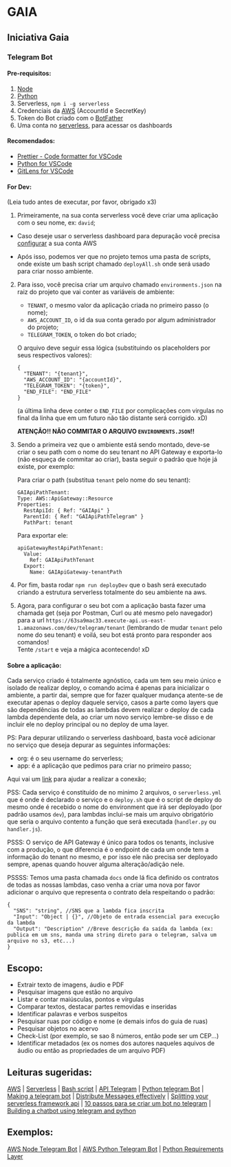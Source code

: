 # GAIA

## Iniciativa Gaia

### Telegram Bot

#### Pre-requisitos:

1. [Node](https://nodejs.org/en/)
2. [Python](https://www.python.org)
3. Serverless, `npm i -g serverless`
4. Credenciais da [AWS](https://aws.amazon.com/pt/) (AccountId e SecretKey)
5. Token do Bot criado com o [BotFather](https://telegram.me/BotFather)
6. Uma conta no [serverless](https://dashboard.serverless.com), para acessar os dashboards

#### Recomendados:

- [Prettier - Code formatter for VSCode](https://marketplace.visualstudio.com/items?itemName=esbenp.prettier-vscode)
- [Python for VSCode](https://marketplace.visualstudio.com/items?itemName=ms-python.python)
- [GitLens for VSCode](https://marketplace.visualstudio.com/items?itemName=eamodio.gitlens)

#### For Dev:

(Leia tudo antes de executar, por favor, obrigado x3)

1. Primeiramente, na sua conta serverless você deve criar uma aplicação com o seu nome, ex: `david`;

- Caso deseje usar o serverless dashboard para depuração você precisa [configurar](https://serverless.com/framework/docs/providers/aws/cli-reference/config-credentials/) a sua conta AWS

- Após isso, podemos ver que no projeto temos uma pasta de scripts, onde existe um bash script chamado `deployAll.sh` onde será usado para criar nosso ambiente.

2. Para isso, você precisa criar um arquivo chamado `environments.json` na raiz do projeto que vai conter as variáveis de ambiente:

   - `TENANT`, o mesmo valor da aplicação criada no primeiro passo (o nome);
   - `AWS_ACCOUNT_ID`, o id da sua conta gerado por algum administrador do projeto;
   - `TELEGRAM_TOKEN`, o token do bot criado;

   O arquivo deve seguir essa lógica (substituindo os placeholders por seus respectivos valores):

   ```
   {
     "TENANT": "{tenant}",
     "AWS_ACCOUNT_ID": "{accountId}",
     "TELEGRAM_TOKEN": "{token}",
     "END_FILE": "END_FILE"
   }
   ```

   (a última linha deve conter o `END_FILE` por complicações com virgulas no final da linha que em um futuro não tão distante será corrigido. xD)

   <strong>ATENÇÃO!! NÃO COMMITAR O ARQUIVO `ENVIRONMENTS.JSON`!!</strong>

3. Sendo a primeira vez que o ambiente está sendo montado, deve-se criar o seu path com o nome do seu tenant no API Gateway e exporta-lo (não esqueça de commitar ao criar), basta seguir o padrão que hoje já existe, por exemplo:

    Para criar o path (substitua `tenant` pelo nome do seu tenant):

    ```
    GAIApiPathTenant:
    Type: AWS::ApiGateway::Resource
    Properties:
      RestApiId: { Ref: "GAIApi" }
      ParentId: { Ref: "GAIApiPathTelegram" }
      PathPart: tenant
    ```

    Para exportar ele:

    ```
    apiGatewayRestApiPathTenant:
      Value:
        Ref: GAIApiPathTenant
      Export:
        Name: GAIApiGateway-tenantPath
    ```

4. Por fim, basta rodar `npm run deployDev` que o bash será executado criando a estrutura serverless totalmente do seu ambiente na aws.

5. Agora, para configurar o seu bot com a aplicação basta fazer uma chamada get (seja por Postman, Curl ou até mesmo pelo navegador) para a url `https://63sa9mac33.execute-api.us-east-1.amazonaws.com/dev/telegram/tenant` (lembrando de mudar `tenant` pelo nome do seu tenant) e voilá, seu bot está pronto para responder aos comandos! <br>
Tente `/start` e veja a mágica acontecendo! xD

#### Sobre a aplicação:

Cada serviço criado é totalmente agnóstico, cada um tem seu meio único e isolado de realizar deploy, o comando acima é apenas para inicializar o ambiente, a partir dai, sempre que for fazer qualquer mudança atente-se de executar apenas o deploy daquele serviço, casos a parte como layers que são dependências de todas as lambdas devem realizar o deploy de cada lambda dependente dela, ao criar um novo serviço lembre-se disso e de incluir ele no deploy principal ou no deploy de uma layer.

PS: Para depurar utilizando o serverless dashboard, basta você adicionar no serviço que deseja depurar as seguintes informações:

- org: é o seu username do serverless;
- app: é a aplicação que pedimos para criar no primeiro passo;

Aqui vai um [link](https://serverless.com/framework/docs/dashboard#enabling-the-dashboard-on-existing-serverless-framework-services) para ajudar a realizar a conexão;

PSS: Cada serviço é constituído de no minimo 2 arquivos, o `serverless.yml` que é onde é declarado o serviço e o `deploy.sh` que é o script de deploy do mesmo onde é recebido o nome do environment que irá ser deployado (por padrão usamos `dev`), para lambdas inclui-se mais um arquivo obrigatório que seria o arquivo contento a função que será executada (`handler.py` ou `handler.js`).

PSSS: O serviço de API Gateway é único para todos os tenants, inclusive com a produção, o que diferencia é o endpoint de cada um onde tem a informação do tenant no mesmo, e por isso ele não precisa ser deployado sempre, apenas quando houver alguma alteração/adição nele.

PSSSS: Temos uma pasta chamada `docs` onde lá fica definido os contratos de todas as nossas lambdas, caso venha a criar uma nova por favor adicionar o arquivo que representa o contrato dela respeitando o padrão:

```
{
  "SNS": "string", //SNS que a lambda fica inscrita
  "Input": "Object | {}", //Objeto de entrada essencial para execução da lambda
  "Output": "Description" //Breve descrição da saída da lambda (ex: publica em um sns, manda uma string direto para o telegram, salva um arquivo no s3, etc...)
}
```

## Escopo:

- Extrair texto de imagens, áudio e PDF
- Pesquisar imagens que estão no arquivo
- Listar e contar maiúsculas, pontos e vírgulas
- Comparar textos, destacar partes removidas e inseridas
- Identificar palavras e verbos suspeitos
- Pesquisar ruas por código e nome (e demais infos do guia de ruas)
- Pesquisar objetos no acervo
- Check-List (por exemplo, se sao 8 números, então pode ser um CEP...)
- Identificar metadados (ex os nomes dos autores naqueles aquivos de áudio ou então as propriedades de um arquivo PDF)

## Leituras sugeridas:

[AWS](https://docs.aws.amazon.com) |
[Serverless](https://serverless.com/framework/docs/providers/aws/) |
[Bash script](https://www.devmedia.com.br/introducao-ao-shell-script-no-linux/25778) |
[API Telegram](https://core.telegram.org/bots/api) |
[Python telegram Bot](https://python-telegram-bot.org) |
[Making a telegram bot](https://www.sohamkamani.com/blog/2016/09/21/making-a-telegram-bot) |
[Distribute Messages effectively](epsagon.com/blog/distribute-messages-effectively-in-serverless-applications/) |
[Splitting your serverless framework api](https://www.gorillastack.com/news/splitting-your-serverless-framework-api-on-aws/) |
[10 passos para se criar um bot no telegram](https://medium.com/tht-things-hackers-team/10-passos-para-se-criar-um-bot-no-telegram-3c1848e404c4) |
[Building a chatbot using telegram and python](https://www.codementor.io/garethdwyer/building-a-chatbot-using-telegram-and-python-part-2-sqlite-databse-backend-m7o96jger)

## Exemplos:

[AWS Node Telegram Bot](https://github.com/serverless/examples/tree/9cdeee0e5694df595cde75acb03e33a5492ade8c/aws-node-telegram-echo-bot) |
[AWS Python Telegram Bot](https://github.com/serverless/examples/tree/cba47ffe0ef2ecf8180497db814ca8e40f9c1210/aws-python-telegram-bot) |
[Python Requirements Layer](https://github.com/serverless-components/python-requirements-layer)
